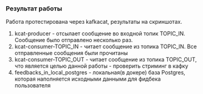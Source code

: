 ### Результат работы

Работа протестирована через kafkacat, результаты на скриншотах.
1. kcat-producer - отсылает сообщение во входной топик TOPIC_IN. Сообщение было отправлено несколько раз.
2. kcat-consumer-TOPIC_IN - читает сообщение из топика TOPIC_IN. Все отправленные сообщения были прочитаны
3. kcat-consumer-TOPIC_OUT - читает сообщение из топика TOPIC_OUT, что является целью данной работы - проверить стриминг в кафку
4. feedbacks_in_local_postgres - локальная(в докере) база Postgres, которая наполняется исходными данными для фидбека пользователя
